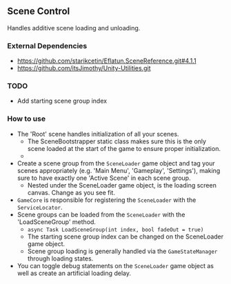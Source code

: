 ## Scene Control
Handles additive scene loading and unloading.

### External Dependencies
- https://github.com/starikcetin/Eflatun.SceneReference.git#4.1.1
- https://github.com/itsJimothy/Unity-Utilities.git

### TODO
- Add starting scene group index

### How to use
- The 'Root' scene handles initialization of all your scenes.
    - The SceneBootstrapper static class makes sure this is the only scene loaded at the start of the game to ensure proper initialization.
    - 
- Create a scene group from the `SceneLoader` game object and tag your scenes appropriately (e.g. 'Main Menu', 'Gameplay', 'Settings'), making sure to have exactly one 'Active Scene' in each scene group.
    - Nested under the SceneLoader game object, is the loading screen canvas. Change as you see fit.
- `GameCore` is responsible for registering the `SceneLoader` with the `ServiceLocator`.
- Scene groups can be loaded from the `SceneLoader` with the 'LoadSceneGroup' method.
    - `async Task LoadSceneGroup(int index, bool fadeOut = true)`
    - The starting scene group index can be changed on the SceneLoader game object.
    - Scene group loading is generally handled via the `GameStateManager` through loading states.
- You can toggle debug statements on the `SceneLoader` game object as well as create an artificial loading delay.
